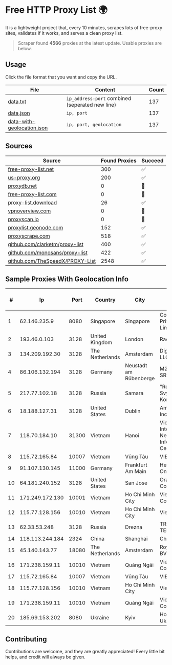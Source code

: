 
# Free HTTP Proxy List 🌍

It is a lightweight project that, every 10 minutes, scrapes lots of free-proxy sites, validates if it works, and serves a clean proxy list.


> Scraper found **4566** proxies at the latest update. Usable proxies are below.

## Usage

Click the file format that you want and copy the URL.


|File|Content|Count|
|----|-------|-----|
|[data.txt](https://raw.githubusercontent.com/themiralay/Proxy-List-World/master/data.txt)|`ip_address:port` combined (seperated new line)|137|
|[data.json](https://raw.githubusercontent.com/themiralay/Proxy-List-World/master/data.json)|`ip, port`|137|
|[data-with-geolocation.json](https://raw.githubusercontent.com/themiralay/Proxy-List-World/master/data-with-geolocation.json)|`ip, port, geolocation`|137|

## Sources

|Source|Found Proxies|Succeed|
|------|-------------|-------|
|[free-proxy-list.net](https://free-proxy-list.net)|300|✅|
|[us-proxy.org](https://www.us-proxy.org)|200|✅|
|[proxydb.net](http://proxydb.net)|0|🚫|
|[free-proxy-list.com](https://free-proxy-list.com/?page=&port=&type%5B%5D=http&type%5B%5D=https&up_time=0&search=Search)|0|🚫|
|[proxy-list.download](https://www.proxy-list.download/HTTP)|26|✅|
|[vpnoverview.com](https://vpnoverview.com/privacy/anonymous-browsing/free-proxy-servers)|0|🚫|
|[proxyscan.io](https://www.proxyscan.io)|0|🚫|
|[proxylist.geonode.com](https://proxylist.geonode.com/api/proxy-list?limit=300&page=1&sort_by=lastChecked&sort_type=desc&protocols=http,https)|152|✅|
|[proxyscrape.com](https://api.proxyscrape.com/v2/?request=displayproxies&protocol=http&timeout=10000&country=all&ssl=all&anonymity=all)|518|✅|
|[github.com/clarketm/proxy-list](https://raw.githubusercontent.com/clarketm/proxy-list/master/proxy-list-raw.txt)|400|✅|
|[github.com/monosans/proxy-list](https://raw.githubusercontent.com/monosans/proxy-list/main/proxies/http.txt)|422|✅|
|[github.com/TheSpeedX/PROXY-List](https://raw.githubusercontent.com/TheSpeedX/PROXY-List/master/http.txt)|2548|✅|


## Sample Proxies With Geolocation Info

|#|Ip|Port|Country|City|Internet Service Provider|
|-|--|----|-------|----|-------------------------|
|1|62.146.235.9|8080|Singapore|Singapore|Contabo Asia Private Limited|
|2|193.46.0.103|3128|United Kingdom|London|Rackdog, LLC|
|3|134.209.192.30|3128|The Netherlands|Amsterdam|DigitalOcean, LLC|
|4|86.106.132.194|3128|Germany|Neustadt am Rübenberge|M247 Europe SRL|
|5|217.77.102.18|3128|Russia|Samara|"Region Svyaz Konsalt" LLC|
|6|18.188.127.31|3128|United States|Dublin|Amazon.com, Inc.|
|7|118.70.184.10|31300|Vietnam|Hanoi|Vietnam Internet Network Information Center|
|8|115.72.165.84|10007|Vietnam|Vũng Tàu|VIETELmetro|
|9|91.107.130.145|11000|Germany|Frankfurt Am Main|Hetzner Online AG|
|10|64.181.240.152|3128|United States|San Jose|Oracle Corporation|
|11|171.249.172.130|10001|Vietnam|Ho Chi Minh City|Viettel Corporation|
|12|115.77.128.156|10010|Vietnam|Ho Chi Minh City|Viettel Group|
|13|62.33.53.248|3128|Russia|Drezna|TRANS-TELECOM|
|14|118.113.244.184|2324|China|Shanghai|Chinanet|
|15|45.140.143.77|18080|The Netherlands|Amsterdam|RoyaleHosting BV|
|16|171.238.159.11|10010|Vietnam|Quảng Ngãi|Viettel Corporation|
|17|115.72.165.84|10007|Vietnam|Vũng Tàu|VIETELmetro|
|18|115.77.128.156|10010|Vietnam|Ho Chi Minh City|Viettel Group|
|19|171.238.159.11|10010|Vietnam|Quảng Ngãi|Viettel Corporation|
|20|185.69.153.202|8080|Ukraine|Kyiv|Hosting Ukraine LTD|



## Contributing

Contributions are welcome, and they are greatly appreciated! Every
little bit helps, and credit will always be given.

